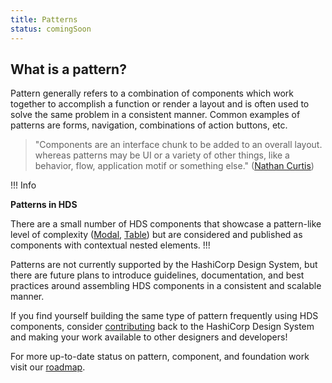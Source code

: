 ```yaml
---
title: Patterns
status: comingSoon
---
```


## What is a pattern?

Pattern generally refers to a combination of components which work together to accomplish a function or render a layout and is often used to solve the same problem in a consistent manner. Common examples of patterns are forms, navigation, combinations of action buttons, etc.

> "Components are an interface chunk to be added to an overall layout. whereas patterns may be UI or a variety of other things, like a behavior, flow, application motif or something else." ([Nathan Curtis](https://medium.com/eightshapes-llc/patterns-components-2ce778cbe4e8))

!!! Info

**Patterns in HDS**

There are a small number of HDS components that showcase a pattern-like level of complexity ([Modal](/components/modal), [Table](/components/table)) but are considered and published as components with contextual nested elements.
!!!

Patterns are not currently supported by the HashiCorp Design System, but there are future plans to introduce guidelines, documentation, and best practices around assembling HDS components in a consistent and scalable manner.

If you find yourself building the same type of pattern frequently using HDS components, consider [contributing](/getting-started-contribution) back to the HashiCorp Design System and making your work available to other designers and developers!

For more up-to-date status on pattern, component, and foundation work visit our [roadmap](#).
